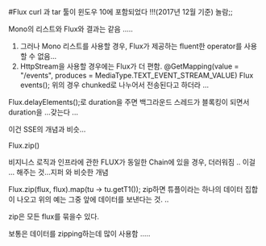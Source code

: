 #Flux
curl 과 tar 툴이 윈도우 10에 포함되었다 !!!(2017년 12월 기준) 
놀람;;


Mono의 리스트와 Flux와 결과는 같음 .....

1. 그러나 Mono 리스트를 사용할 경우, Flux가 제공하는 fluent한 operator를 사용할 수 없음...
2. HttpStream을 사용할 경우에는 Flux가 더 편함.
@GetMapping(value = "/events", produces = MediaType.TEXT_EVENT_STREAM_VALUE)
Flux<Event> events();
위의 경우 chunked로 나누어서 전송된다고 하더라 ...

Flux.delayElements();로 duration을 주면 백그라운드 스레드가 블록킹이 되면서 duration을 ...갖는다 ...

이건 SSE의 개념과 비슷...


Flux.zip()

비지니스 로직과 인프라에 관한 FLUX가 동일한 Chain에 있을 경우, 더러워짐 ..
이걸 ... 해주는 것...지퍼 와 비슷한 개념

Flux.zip(flux, flux).map(tu -> tu.getT1());
zip하면 튜플이라는 하나의 데이터 집합이 나오고 위의 예는 그중 앞에 데이터를 보낸다는 것. ..

zip은 모든 flux를 묶을수 있다.

보통은 데이터를 zipping하는데 많이 사용함 .....




